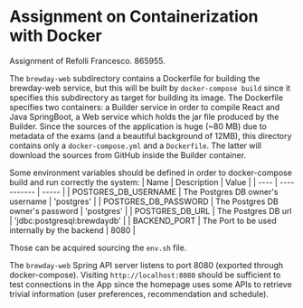 # Assignment on Containerization with Docker

Assignment of Refolli Francesco. 865955.

The `brewday-web` subdirectory contains a Dockerfile for building the brewday-web service, but this will be built by `docker-compose build` since it specifies this subdirectory as target for building its image.
The Dockerfile specifies two containers: a Builder service in order to compile React and Java SpringBoot, a Web service which holds the jar file produced by the Builder.
Since the sources of the application is huge (~80 MB) due to metadata of the exams (and a beautiful background of 12MB), this directory contains only a `docker-compose.yml` and a `Dockerfile`.
The latter will download the sources from GitHub inside the Builder container.

Some environment variables should be defined in order to docker-compose build and run correctly the system:
| Name | Description | Value |
| ---- | ----------- | ----- |
| POSTGRES_DB_USERNAME | The Postgres DB owner's username | 'postgres' |
| POSTGRES_DB_PASSWORD | The Postgres DB owner's password | 'postgres' |
| POSTGRES_DB_URL | The Postgres DB url | 'jdbc:postgresql:brewdaydb' |
| BACKEND_PORT | The Port to be used internally by the backend | 8080 |

Those can be acquired sourcing the `env.sh` file.

The `brewday-web` Spring API server listens to port 8080 (exported through docker-compose).
Visiting `http://localhost:8080` should be sufficient to test connections in the App since the homepage uses some APIs to retrieve trivial information (user preferences, recommendation and schedule).
